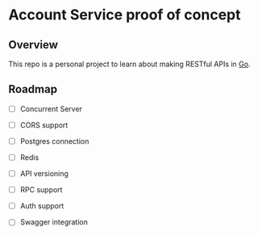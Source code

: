 Account Service proof of concept
================================

Overview
--------

This repo is a personal project to learn about making RESTful APIs in [Go](https://golang.org).

Roadmap
-------

- [ ] Concurrent Server
- [ ] CORS support
- [ ] Postgres connection
- [ ] Redis
- [ ] API versioning
- [ ] RPC support 
- [ ] Auth support 
- [ ] Swagger integration

